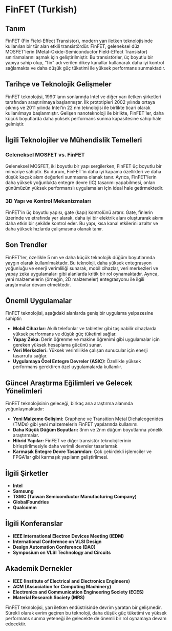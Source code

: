 # FinFET (Turkish)

## Tanım

FinFET (Fin Field-Effect Transistor), modern yarı iletken teknolojisinde kullanılan bir tür alan etkili transistördür. FinFET, geleneksel düz MOSFET'lerin (Metal-Oxide-Semiconductor Field-Effect Transistor) sınırlamalarını aşmak için geliştirilmiştir. Bu transistörler, üç boyutlu bir yapıya sahip olup, "fin" adı verilen dikey kanallar kullanarak daha iyi kontrol sağlamakta ve daha düşük güç tüketimi ile yüksek performans sunmaktadır.

## Tarihçe ve Teknolojik Gelişmeler

FinFET teknolojisi, 1990'ların sonlarında Intel ve diğer yarı iletken şirketleri tarafından araştırılmaya başlanmıştır. İlk prototipleri 2002 yılında ortaya çıkmış ve 2011 yılında Intel'in 22 nm teknolojisi ile birlikte ticari olarak kullanılmaya başlanmıştır. Gelişen nanoteknoloji ile birlikte, FinFET'ler, daha küçük boyutlarda daha yüksek performans sunma kapasitesine sahip hale gelmiştir.

## İlgili Teknolojiler ve Mühendislik Temelleri

### Geleneksel MOSFET vs. FinFET

Geleneksel MOSFET, iki boyutlu bir yapı sergilerken, FinFET üç boyutlu bir mimariye sahiptir. Bu durum, FinFET'in daha iyi kapama özellikleri ve daha düşük kaçak akım değerleri sunmasına olanak tanır. Ayrıca, FinFET'lerin daha yüksek yoğunlukta entegre devre (IC) tasarımı yapabilmesi, onları günümüzün yüksek performanslı uygulamaları için ideal hale getirmektedir.

### 3D Yapı ve Kontrol Mekanizmaları

FinFET'in üç boyutlu yapısı, gate (kapı) kontrolünü artırır. Gate, finlerin üzerinde ve etrafında yer alarak, daha iyi bir elektrik alanı oluşturarak akımı daha etkin bir şekilde kontrol eder. Bu yapı, kısa kanal etkilerini azaltır ve daha yüksek hızlarda çalışmasına olanak tanır.

## Son Trendler

FinFET'ler, özellikle 5 nm ve daha küçük teknolojik düğüm boyutlarında yaygın olarak kullanılmaktadır. Bu teknoloji, daha yüksek entegrasyon yoğunluğu ve enerji verimliliği sunarak, mobil cihazlar, veri merkezleri ve yapay zeka uygulamaları gibi alanlarda kritik bir rol oynamaktadır. Ayrıca, yeni malzemelerin (örneğin, 2D malzemeler) entegrasyonu ile ilgili araştırmalar devam etmektedir.

## Önemli Uygulamalar

FinFET teknolojisi, aşağıdaki alanlarda geniş bir uygulama yelpazesine sahiptir:

- **Mobil Cihazlar:** Akıllı telefonlar ve tabletler gibi taşınabilir cihazlarda yüksek performans ve düşük güç tüketimi sağlar.
- **Yapay Zeka:** Derin öğrenme ve makine öğrenimi gibi uygulamalar için gereken yüksek hesaplama gücünü sunar.
- **Veri Merkezleri:** Yüksek verimlilikle çalışan sunucular için enerji tasarrufu sağlar.
- **Uygulamaya Özel Entegre Devreler (ASIC):** Özellikle yüksek performans gerektiren özel uygulamalarda kullanılır.

## Güncel Araştırma Eğilimleri ve Gelecek Yönelimleri

FinFET teknolojisinin geleceği, birkaç ana araştırma alanında yoğunlaşmaktadır:

- **Yeni Malzeme Gelişimi:** Graphene ve Transition Metal Dichalcogenides (TMDs) gibi yeni malzemelerin FinFET yapılarında kullanımı.
- **Daha Küçük Düğüm Boyutları:** 3nm ve 2nm düğüm boyutlarına yönelik araştırmalar.
- **Hibrid Yapılar:** FinFET ve diğer transistör teknolojilerinin birleştirilmesiyle daha verimli devreler tasarlamak.
- **Karmaşık Entegre Devre Tasarımları:** Çok çekirdekli işlemciler ve FPGA'lar gibi karmaşık yapıların geliştirilmesi.

## İlgili Şirketler

- **Intel**
- **Samsung**
- **TSMC (Taiwan Semiconductor Manufacturing Company)**
- **GlobalFoundries**
- **Qualcomm**

## İlgili Konferanslar

- **IEEE International Electron Devices Meeting (IEDM)**
- **International Conference on VLSI Design**
- **Design Automation Conference (DAC)**
- **Symposium on VLSI Technology and Circuits**

## Akademik Dernekler

- **IEEE (Institute of Electrical and Electronics Engineers)**
- **ACM (Association for Computing Machinery)**
- **Electronics and Communication Engineering Society (ECES)**
- **Material Research Society (MRS)**

FinFET teknolojisi, yarı iletken endüstrisinde devrim yaratan bir gelişmedir. Sürekli olarak evrim geçiren bu teknoloji, daha düşük güç tüketimi ve yüksek performans sunma yeteneği ile gelecekte de önemli bir rol oynamaya devam edecektir.